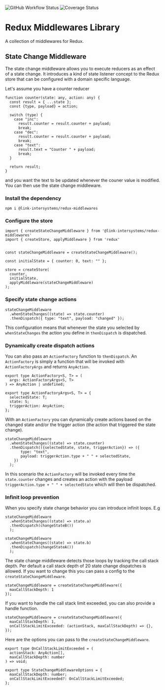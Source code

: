 ![GitHub Workflow Status](https://img.shields.io/github/workflow/status/link-intersystems/redux-middlewares/Node.js%20CI)
![Coverage Status](https://coveralls.io/repos/github/link-intersystems/redux-middlewares/badge.svg?branch=master)

# Redux Middlewares Library

A collection of middlewares for Redux.

## State Change Middleware

The state change middleware allows you to execute reducers as an effect of a state change. It introduces a kind of state listener concept to the Redux store that can be configured with a domain specific language.

Let's assume you have a counter reducer

    function counter(state: any, action: any) {
      const result = { ...state };
      const {type, payload} = action;

      switch (type) {
        case "inc":
          result.counter = result.counter + payload;
          break;
        case "dec":
          result.counter = result.counter + payload;
          break;
        case "text":
          result.text = "Counter " + payload;
          break;
      }

      return result;
    }

and you want the text to be updated whenever the couner value is modified. You can then use the state change middleware.

### Install the dependency

    npm i @link-intersystems/redux-middlewares

### Configure the store
    import { createStateChangeMiddleware } from '@link-intersystems/redux-middlewares'
    import { createStore, applyMiddleware } from 'redux'

    
    const stateChangeMiddleware = createStateChangeMiddleware();

    const initialState = { counter: 0, text: "" };

    store = createStore(
      counter,
      initialState,
      applyMiddleware(stateChangeMiddleware)
    );


### Specify state change actions

    stateChangeMiddleware
      .whenStateChanges((state) => state.counter)
      .thenDispatch({ type: "text", payload: "changed" });

This configuration means that whenever the state you selected by `whenStateChanges` the action you define in `thenDispatch` is dispatched.

### Dynamically create dispatch actions

You can also pass an `ActionFactory` function to `thenDispatch`. An `ActionFactory` is simply a function that will be invoked with  `ActionFactoryArgs` and returns `AnyAction`.

    export type ActionFactory<S, T> = (
      args: ActionFactoryArgs<S, T>
    ) => AnyAction | undefined;

    export type ActionFactoryArgs<S, T> = {
      selectedState: T;
      state: S;
      triggerAction: AnyAction;
    };

With an `ActionFactory` you can dynamically create actions based on the changed state and/or the trigger action (the action that triggered the state change).

    stateChangeMiddleware
      .whenStateChanges((state) => state.counter)
      .thenDispatch(({selectedState, state, triggerAction}) => ({
           type: "text",
           payload: triggerAction.type + " " + selectedState,
        })
      );

In this scenario the `ActionFactory` will be invoked every time the `state.counter` changes and creates an action with the payload `triggerAction.type + " " + selectedState` which will then be dispatched.

### Infinit loop prevention

When you specify state change behavior you can introduce infinit loops. E.g

    stateChangeMiddleware
      .whenStateChanges((state) => state.a)
      .thenDispatch(changeStateB())
      );

    stateChangeMiddleware
      .whenStateChanges((state) => state.b)
      .thenDispatch(changeStateA())
      );

The state change middleware detects those loops by tracking the call stack depth. Per default a call stack depth of 20 state change dispatches is allowed. If you want to change this you can pass a config to the `createStateChangeMiddleware`.

    stateChangeMiddleware = createStateChangeMiddleware({
      maxCallStackDepth: 1
    });

If you want to handle the call stack limit exceeded, you can also provide a handle function.
    
    stateChangeMiddleware = createStateChangeMiddleware({
      maxCallStackDepth: 1,
      onCallStackLimitExceeded: (actionStack, maxCallStackDepth) => {},
    });

Here are the options you can pass to the `createStateChangeMiddleware`.

    export type OnCallStackLimitExceeded = (
      actionStack: AnyAction[],
      maxCallStackDepth: number
    ) => void;

    export type StateChangeMiddlewareOptions = {
      maxCallStackDepth: number;
      onCallStackLimitExceeded?: OnCallStackLimitExceeded;
    };
